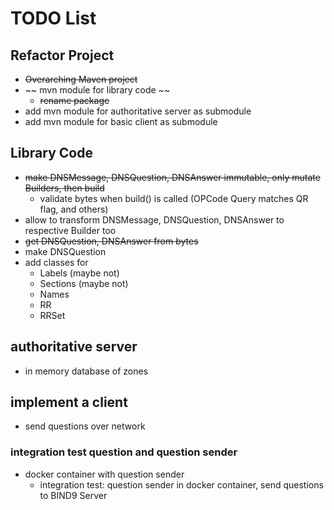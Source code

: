 # TODO List

## Refactor Project
- ~~Overarching Maven project~~
- ~~ mvn module for library code ~~
  - ~~rename package~~
- add mvn module for authoritative server as submodule
- add mvn module for basic client as submodule

## Library Code
- ~~make DNSMessage, DNSQuestion, DNSAnswer immutable, only mutate Builders, then build~~
  - validate bytes when build() is called (OPCode Query matches QR flag, and others)
- allow to transform DNSMessage, DNSQuestion, DNSAnswer to respective Builder too
- ~~get DNSQuestion, DNSAnswer from bytes~~
- make DNSQuestion
- add classes for
  - Labels (maybe not)
  - Sections (maybe not)
  - Names
  - RR
  - RRSet

## authoritative server
- in memory database of zones

## implement a client
  - send questions over network
  

### integration test question and question sender
- docker container with question sender
  - integration test: question sender in docker container, send questions to BIND9 Server
  